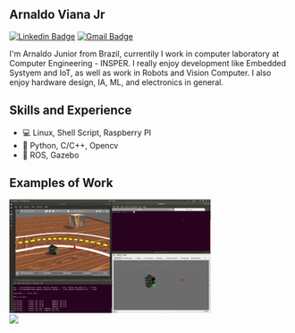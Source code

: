 ## Arnaldo Viana Jr

[![Linkedin Badge](https://img.shields.io/badge/-Arnaldo%20Viana-2867B2?style=flat-square&logo=Linkedin&logoColor=white&link=https://www.linkedin.com/in/arnaldo-alves-viana-junior-b3192334/)](https://www.linkedin.com/in/arnaldo-alves-viana-junior-b3192334/) 
[![Gmail Badge](https://img.shields.io/badge/-arnaldoavianajr@gmail.com-c71610?style=flat-square&logo=Gmail&logoColor=white&link=mailto:arnaldoavianajr@gmail.com)](mailto:arnaldoavianajr@gmail.com)

I'm Arnaldo Junior from Brazil, currentily I work in computer laboratory at Computer Engineering - INSPER. I really enjoy development like Embedded Systyem and IoT, as well as work in Robots and Vision Computer. I also enjoy hardware design, IA, ML, and electronics in general.

## Skills and Experience

* :computer: Linux, Shell Script, Raspberry PI
* :snake: Python, C/C++, Opencv
* :robot: ROS, Gazebo

## Examples of Work
<img src="https://github.com/arnaldojr/arnaldojr/blob/main/robotsim.gif" width="360" >
<img width="400px" align="left" src="https://github-readme-stats.vercel.app/api?username=arnaldojr&theme=" />

